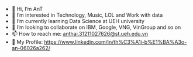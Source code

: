 - 👋 Hi, I’m AnT
- 👀 I’m interested in Technology, Music, LOL and Work with data
- 🌱 I’m currently learning Data Science at UEH university
- 💞️ I’m looking to collaborate on IBM, Google, VNG, VinGroup and so on
- 📫 How to reach me: anthai.31211027626@st.ueh.edu.vn
- 👀 My Profile: https://www.linkedin.com/in/th%C3%A1i-b%E1%BA%A3o-an-06026a262/
